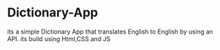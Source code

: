 # Dictionary-App
its a simple Dictionary App that translates English to English by using an API. its build using Html,CSS and JS
